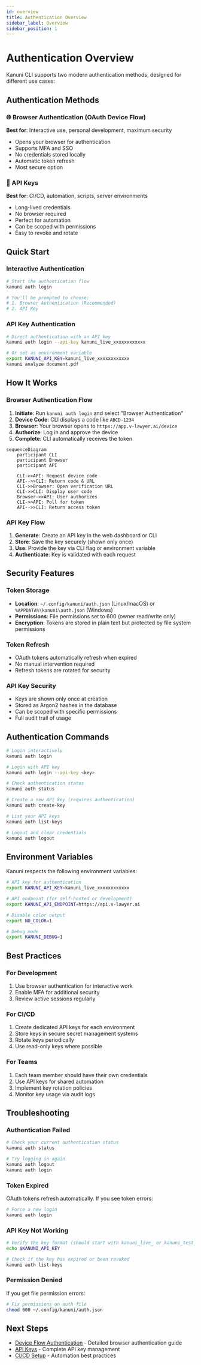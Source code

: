 ```yaml
---
id: overview
title: Authentication Overview
sidebar_label: Overview
sidebar_position: 1
---
```


# Authentication Overview

Kanuni CLI supports two modern authentication methods, designed for different use cases:

## Authentication Methods

### 🌐 Browser Authentication (OAuth Device Flow)
**Best for**: Interactive use, personal development, maximum security

- Opens your browser for authentication
- Supports MFA and SSO
- No credentials stored locally
- Automatic token refresh
- Most secure option

### 🔑 API Keys
**Best for**: CI/CD, automation, scripts, server environments

- Long-lived credentials
- No browser required
- Perfect for automation
- Can be scoped with permissions
- Easy to revoke and rotate

## Quick Start

### Interactive Authentication

```bash
# Start the authentication flow
kanuni auth login

# You'll be prompted to choose:
# 1. Browser Authentication (Recommended)
# 2. API Key
```

### API Key Authentication

```bash
# Direct authentication with an API key
kanuni auth login --api-key kanuni_live_xxxxxxxxxxxx

# Or set as environment variable
export KANUNI_API_KEY=kanuni_live_xxxxxxxxxxxx
kanuni analyze document.pdf
```

## How It Works

### Browser Authentication Flow

1. **Initiate**: Run `kanuni auth login` and select "Browser Authentication"
2. **Device Code**: CLI displays a code like `ABCD-1234`
3. **Browser**: Your browser opens to `https://app.v-lawyer.ai/device`
4. **Authorize**: Log in and approve the device
5. **Complete**: CLI automatically receives the token

```mermaid
sequenceDiagram
    participant CLI
    participant Browser
    participant API

    CLI->>API: Request device code
    API-->>CLI: Return code & URL
    CLI->>Browser: Open verification URL
    CLI->>CLI: Display user code
    Browser->>API: User authorizes
    CLI->>API: Poll for token
    API-->>CLI: Return access token
```

### API Key Flow

1. **Generate**: Create an API key in the web dashboard or CLI
2. **Store**: Save the key securely (shown only once)
3. **Use**: Provide the key via CLI flag or environment variable
4. **Authenticate**: Key is validated with each request

## Security Features

### Token Storage
- **Location**: `~/.config/kanuni/auth.json` (Linux/macOS) or `%APPDATA%\kanuni\auth.json` (Windows)
- **Permissions**: File permissions set to 600 (owner read/write only)
- **Encryption**: Tokens are stored in plain text but protected by file system permissions

### Token Refresh
- OAuth tokens automatically refresh when expired
- No manual intervention required
- Refresh tokens are rotated for security

### API Key Security
- Keys are shown only once at creation
- Stored as Argon2 hashes in the database
- Can be scoped with specific permissions
- Full audit trail of usage

## Authentication Commands

```bash
# Login interactively
kanuni auth login

# Login with API key
kanuni auth login --api-key <key>

# Check authentication status
kanuni auth status

# Create a new API key (requires authentication)
kanuni auth create-key

# List your API keys
kanuni auth list-keys

# Logout and clear credentials
kanuni auth logout
```

## Environment Variables

Kanuni respects the following environment variables:

```bash
# API key for authentication
export KANUNI_API_KEY=kanuni_live_xxxxxxxxxxxx

# API endpoint (for self-hosted or development)
export KANUNI_API_ENDPOINT=https://api.v-lawyer.ai

# Disable color output
export NO_COLOR=1

# Debug mode
export KANUNI_DEBUG=1
```

## Best Practices

### For Development
1. Use browser authentication for interactive work
2. Enable MFA for additional security
3. Review active sessions regularly

### For CI/CD
1. Create dedicated API keys for each environment
2. Store keys in secure secret management systems
3. Rotate keys periodically
4. Use read-only keys where possible

### For Teams
1. Each team member should have their own credentials
2. Use API keys for shared automation
3. Implement key rotation policies
4. Monitor key usage via audit logs

## Troubleshooting

### Authentication Failed

```bash
# Check your current authentication status
kanuni auth status

# Try logging in again
kanuni auth logout
kanuni auth login
```

### Token Expired

OAuth tokens refresh automatically. If you see token errors:

```bash
# Force a new login
kanuni auth login
```

### API Key Not Working

```bash
# Verify the key format (should start with kanuni_live_ or kanuni_test_)
echo $KANUNI_API_KEY

# Check if the key has expired or been revoked
kanuni auth list-keys
```

### Permission Denied

If you get file permission errors:

```bash
# Fix permissions on auth file
chmod 600 ~/.config/kanuni/auth.json
```

## Next Steps

- [Device Flow Authentication](./device-flow) - Detailed browser authentication guide
- [API Keys](./api-keys) - Complete API key management
- [CI/CD Setup](./ci-cd-setup) - Automation best practices